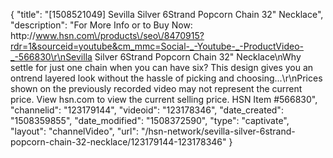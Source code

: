 {
    "title": "[1508521049] Sevilla Silver 6Strand Popcorn Chain 32\" Necklace",
    "description": "For More Info or to Buy Now: http:\/\/www.hsn.com\/products\/seo\/8470915?rdr=1&sourceid=youtube&cm_mmc=Social-_-Youtube-_-ProductVideo-_-566830\r\nSevilla Silver 6Strand Popcorn Chain 32\" Necklace\nWhy settle for just one chain when you can have six? This design gives you an ontrend layered look without the hassle of picking and choosing...\r\nPrices shown on the previously recorded video may not represent the current price.  View hsn.com to view the current selling price. HSN Item #566830",
    "channelid": "123179144",
    "videoid": "123178346",
    "date_created": "1508359855",
    "date_modified": "1508372590",
    "type": "captivate",
    "layout": "channelVideo",
    "url": "\/hsn-network\/sevilla-silver-6strand-popcorn-chain-32-necklace\/123179144-123178346"
}